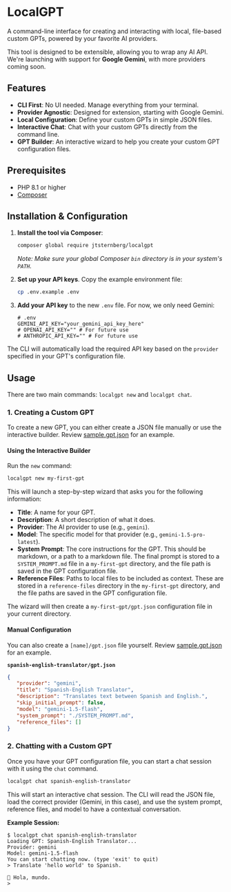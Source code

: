 # LocalGPT

A command-line interface for creating and interacting with local, file-based custom GPTs, powered by your favorite AI providers.

This tool is designed to be extensible, allowing you to wrap any AI API. We're launching with support for **Google Gemini**, with more providers coming soon.

## Features

*   **CLI First**: No UI needed. Manage everything from your terminal.
*   **Provider Agnostic**: Designed for extension, starting with Google Gemini.
*   **Local Configuration**: Define your custom GPTs in simple JSON files.
*   **Interactive Chat**: Chat with your custom GPTs directly from the command line.
*   **GPT Builder**: An interactive wizard to help you create your custom GPT configuration files.

## Prerequisites

- PHP 8.1 or higher
- [Composer](https://getcomposer.org/)

## Installation & Configuration

1.  **Install the tool via Composer**:

    ```bash
    composer global require jtsternberg/localgpt
    ```
    *Note: Make sure your global Composer `bin` directory is in your system's `PATH`.*

2.  **Set up your API keys**. Copy the example environment file:
    ```bash
    cp .env.example .env
    ```
3.  **Add your API key** to the new `.env` file. For now, we only need Gemini:
    ```
    # .env
    GEMINI_API_KEY="your_gemini_api_key_here"
    # OPENAI_API_KEY="" # For future use
    # ANTHROPIC_API_KEY="" # For future use
    ```
The CLI will automatically load the required API key based on the `provider` specified in your GPT's configuration file.

## Usage

There are two main commands: `localgpt new` and `localgpt chat`.

### 1. Creating a Custom GPT

To create a new GPT, you can either create a JSON file manually or use the interactive builder.
Review [sample.gpt.json](sample.gpt.json) for an example.

#### Using the Interactive Builder

Run the `new` command:

```bash
localgpt new my-first-gpt
```

This will launch a step-by-step wizard that asks you for the following information:
*   **Title**: A name for your GPT.
*   **Description**: A short description of what it does.
*   **Provider**: The AI provider to use (e.g., `gemini`).
*   **Model**: The specific model for that provider (e.g., `gemini-1.5-pro-latest`).
*   **System Prompt**: The core instructions for the GPT. This should be markdown, or a path to a markdown file. The final prompt is stored to a `SYSTEM_PROMPT.md` file in a `my-first-gpt` directory, and the file path is saved in the GPT configuration file.
*   **Reference Files**: Paths to local files to be included as context. These are stored in a `reference-files` directory in the `my-first-gpt` directory, and the file paths are saved in the GPT configuration file.

The wizard will then create a `my-first-gpt/gpt.json` configuration file in your current directory.

#### Manual Configuration

You can also create a `[name]/gpt.json` file yourself. Review [sample.gpt.json](sample.gpt.json) for an example.

**`spanish-english-translator/gpt.json`**

```json
{
   "provider": "gemini",
   "title": "Spanish-English Translator",
   "description": "Translates text between Spanish and English.",
   "skip_initial_prompt": false,
   "model": "gemini-1.5-flash",
   "system_prompt": "./SYSTEM_PROMPT.md",
   "reference_files": []
}
```

### 2. Chatting with a Custom GPT

Once you have your GPT configuration file, you can start a chat session with it using the `chat` command.

```bash
localgpt chat spanish-english-translator
```

This will start an interactive chat session. The CLI will read the JSON file, load the correct provider (Gemini, in this case), and use the system prompt, reference files, and model to have a contextual conversation.

**Example Session:**

```
$ localgpt chat spanish-english-translator
Loading GPT: Spanish-English Translator...
Provider: gemini
Model: gemini-1.5-flash
You can start chatting now. (type 'exit' to quit)
> Translate 'hello world' to Spanish.

🤖 Hola, mundo.
>
